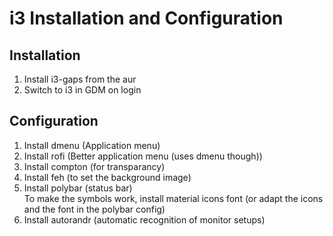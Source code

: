 # i3 Installation and Configuration

## Installation
1. Install i3-gaps from the aur
2. Switch to i3 in GDM on login

## Configuration
1. Install dmenu (Application menu)
2. Install rofi (Better application menu (uses dmenu though))
3. Install compton (for transparancy)
4. Install feh (to set the background image)
5. Install polybar (status bar)  
    To make the symbols work, install material icons font (or adapt the icons and the font in the polybar config)
6. Install autorandr (automatic recognition of monitor setups)
